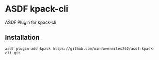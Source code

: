 # ASDF kpack-cli

ASDF Plugin for kpack-cli

## Installation

```
asdf plugin-add kpack https://github.com/mindovermiles262/asdf-kpack-cli.git
```

